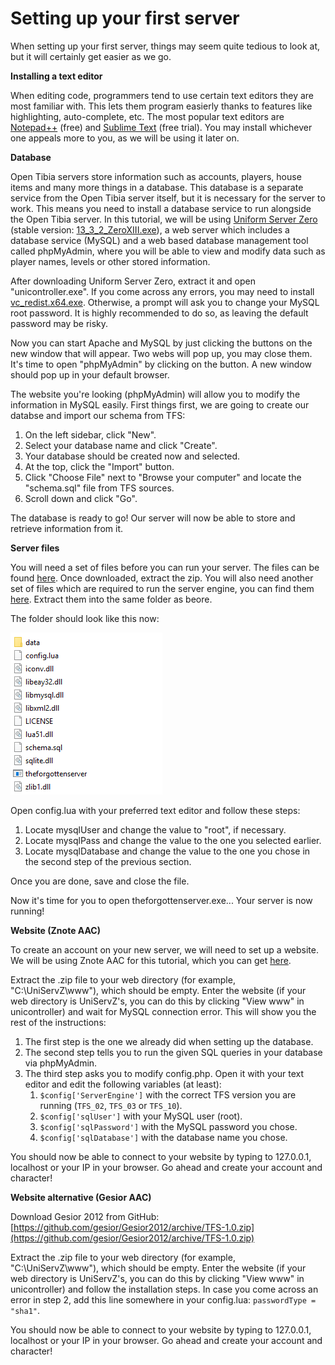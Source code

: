 # Setting up your first server

When setting up your first server, things may seem quite tedious to look at, but it will certainly get easier as we go.

**Installing a text editor**

When editing code, programmers tend to use certain text editors they are most familiar with. This lets them program easierly thanks to features like highlighting, auto-complete, etc. The most popular text editors are [Notepad++](https://notepad-plus-plus.org/download) \(free\) and [Sublime Text](https://www.sublimetext.com/3) \(free trial\). You may install whichever one appeals more to you, as we will be using it later on.

**Database**

Open Tibia servers store information such as accounts, players, house items and many more things in a database. This database is a separate service from the Open Tibia server itself, but it is necessary for the server to work. This means you need to install a database service to run alongside the Open Tibia server. In this tutorial, we will be using [Uniform Server Zero](http://www.uniformserver.com/) \(stable version: [13\_3\_2\_ZeroXIII.exe](https://sourceforge.net/projects/miniserver/files/Uniform%20Server%20ZeroXIII/13_3_2_ZeroXIII/13_3_2_ZeroXIII.exe/download)\), a web server which includes a database service \(MySQL\) and a web based database management tool called phpMyAdmin, where you will be able to view and modify data such as player names, levels or other stored information.

After downloading Uniform Server Zero, extract it and open "unicontroller.exe". If you come across any errors, you may need to install [vc\_redist.x64.exe](https://aka.ms/vs/16/release/vc_redist.x64.exe). Otherwise, a prompt will ask you to change your MySQL root password. It is highly recommended to do so, as leaving the default password may be risky.

Now you can start Apache and MySQL by just clicking the buttons on the new window that will appear. Two webs will pop up, you may close them. It's time to open "phpMyAdmin" by clicking on the button. A new window should pop up in your default browser.

The website you're looking \(phpMyAdmin\) will allow you to modify the information in MySQL easily. First things first, we are going to create our databse and import our schema from TFS:

1. On the left sidebar, click "New".
2. Select your database name and click "Create".
3. Your database should be created now and selected.
4. At the top, click the "Import" button.
5. Click "Choose File" next to "Browse your computer" and locate the "schema.sql" file from TFS sources.
6. Scroll down and click "Go".

The database is ready to go! Our server will now be able to store and retrieve information from it.

**Server files**

You will need a set of files before you can run your server. The files can be found [here](https://github.com/otland/forgottenserver/releases/tag/v1.2). Once downloaded, extract the zip. You will also need another set of files which are required to run the server engine, you can find them [here](https://otland.net/threads/opentibia-dll-pack-v2-0.155310/). Extract them into the same folder as beore.

The folder should look like this now:

![](../.gitbook/assets/image%20%281%29.png)

Open config.lua with your preferred text editor and follow these steps:

1. Locate mysqlUser and change the value to "root", if necessary.
2. Locate mysqlPass and change the value to the one you selected earlier.
3. Locate mysqlDatabase and change the value to the one you chose in the second step of the previous section.

Once you are done, save and close the file.

Now it's time for you to open theforgottenserver.exe... Your server is now running!

**Website \(Znote AAC\)**

To create an account on your new server, we will need to set up a website. We will be using Znote AAC for this tutorial, which you can get [here](https://github.com/znote/znoteaac).

Extract the .zip file to your web directory \(for example, "C:\UniServZ\www"\), which should be empty. Enter the website \(if your web directory is UniServZ's, you can do this by clicking "View www" in unicontroller\) and wait for MySQL connection error. This will show you the rest of the instructions:

1. The first step is the one we already did when setting up the database.
2. The second step tells you to run the given SQL queries in your database via phpMyAdmin.
3. The third step asks you to modify config.php. Open it with your text editor and edit the following variables \(at least\):
   1. `$config['ServerEngine']` with the correct TFS version you are running \(`TFS_02`, `TFS_03` or `TFS_10`\).
   2. `$config['sqlUser']` with your MySQL user \(root\).
   3. `$config['sqlPassword']` with the MySQL password you chose.
   4. `$config['sqlDatabase']` with the database name you chose.

You should now be able to connect to your website by typing to 127.0.0.1, localhost or your IP in your browser. Go ahead and create your account and character!

**Website alternative \(Gesior AAC\)**

Download Gesior 2012 from GitHub: [https://github.com/gesior/Gesior2012/archive/TFS-1.0.zip](https://github.com/gesior/Gesior2012/archive/TFS-1.0.zip)

Extract the .zip file to your web directory \(for example, "C:\UniServZ\www"\), which should be empty. Enter the website \(if your web directory is UniServZ's, you can do this by clicking "View www" in unicontroller\) and follow the installation steps. In case you come across an error in step 2, add this line somewhere in your config.lua: `passwordType = "sha1"`.

You should now be able to connect to your website by typing to 127.0.0.1, localhost or your IP in your browser. Go ahead and create your account and character!

